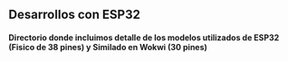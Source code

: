 ## Desarrollos con ESP32

#### Directorio donde incluimos detalle de los modelos utilizados de ESP32 (Fisico de 38 pines) y Similado en Wokwi (30 pines) 